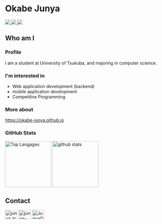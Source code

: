 # Okabe Junya

<p align=left>
<a href="https://github.com/Okabe-Junya">
<img src="https://img.shields.io/github/followers/Okabe-Junya?style=social">
</a>
<a href="https://github.com/Okabe-Junya">
<img src="https://img.shields.io/github/stars/Okabe-Junya?style=social">
</a>
<a href="https://github.com/Okabe-Junya">
<img src="https://komarev.com/ghpvc/?username=Okabe-Junya">
</a>
</p>

## Who am I

### Profile

I am a student at University of Tsukuba, and majoring in computer science.

### I'm interested in

- Web application development (backend)
- mobile application development
- Competitive Programming

### More about

https://okabe-junya.github.io

### GitHub Stats

<p align="left"> 
  <img alt="Top Langages" height="150px" src="https://github-readme-stats.vercel.app/api/top-langs/?username=Okabe-Junya&&hide=jupyter%20notebook&layout=compact&theme=github_dark&show_icons=true" />
  <img alt="github stats" height="150px" src="https://github-readme-stats.vercel.app/api?username=Okabe-Junya&theme=github_dark&show_icons=true" />
</p>

## Contact
<p align="left">
<a href="https://twitter.com/junya_tsukuba" target="blank"><img align="center" src="https://raw.githubusercontent.com/rahuldkjain/github-profile-readme-generator/master/src/images/icons/Social/twitter.svg" alt="junya_tsukuba" height="30" width="40" /></a>
<a href="https://linkedin.com/in/junya-okabe" target="blank"><img align="center" src="https://raw.githubusercontent.com/rahuldkjain/github-profile-readme-generator/master/src/images/icons/Social/linked-in-alt.svg" alt="junya-okabe" height="30" width="40" /></a>
<a href="https://www.facebook.com/JunyaOkabe216" target="blank"><img align="center" src="https://raw.githubusercontent.com/rahuldkjain/github-profile-readme-generator/master/src/images/icons/Social/facebook.svg" alt="JunyaOkabe" height="30" width="40" /></a>
</p>